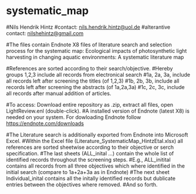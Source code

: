 # systematic_map

#Nils Hendrik Hintz
#contact: nils.hendrik.hintz@uol.de
#alterantive contact: nilshehintz@gmail.com

#The files contain Endnote X8 files of literature search and selection process for the systematic map: Ecological impacts of photosynthetic light harvesting in changing aquatic environments: A systematic literature map

#References are sorted according to their search/objective. 
#Hereby groups 1,2,3 include all records from electronical search
#1a, 2a, 3a, include all records left after screening the titles (of 1,2,3)
#1b, 2b, 3b, include all records left after screening the abstracts (of 1a,2a,3a)
#1c, 2c, 3c, include all records after manual addition of articles.

#To access: Download entire repository as .zip, extract all files, open LightReview.enl (double-click).
#A installed version of Endnote (latest X8) is needed on your system. For dowloading Endnote follow https://endnote.com/downloads

#The Literature search is additionally exported from Endnote into Microsoft Excel.
#Within the Excel file (Literature_SystematicMap_HintzEtal.xlsx) all references are sorted sheetwise according to their objective or serch specification.
#The last sheets (ALL_inital ...) contain the whole list of identified records throughout the screening steps. 
#E.g., ALL_initital contains all records from all three objectives which where identified in the initial search (compare to 1a+2a+3a as in Endnote)
#The next sheet Individual_inital contains all the initally identified records but dublicate entries between the objectives where removed.
#And so forth.
